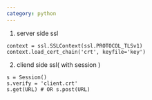 ```yaml
---
category: python
---
```

1. server side ssl
```
context = ssl.SSLContext(ssl.PROTOCOL_TLSv1)
context.load_cert_chain('crt', keyfile='key')
```
2. cliend side ssl( with session )
```
s = Session()
s.verify = 'client.crt'
s.get(URL) # OR s.post(URL)
```

